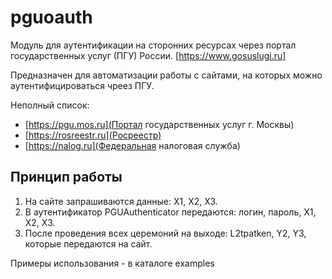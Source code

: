 # pguoauth
Модуль для аутентификации на сторонних ресурсах через портал государственных услуг (ПГУ) России. [https://www.gosuslugi.ru]

Предназначен для автоматизации работы с сайтами, на которых можно аутентифицироваться чреез ПГУ.

Неполный список:
* [https://pgu.mos.ru](Портал государственных услуг г. Москвы)
* [https://rosreestr.ru](Росреестр)
* [https://nalog.ru](Федеральная налоговая служба)

## Принцип работы 
1. На сайте запрашиваются данные: X1, X2, X3.
2. В аутентификатор PGUAuthenticator передаются: логин, пароль, X1, X2, X3.
3. После проведения всех церемоний на выходе: L2tpatken, Y2, Y3, которые передаются на сайт.

Примеры использования - в каталоге examples

